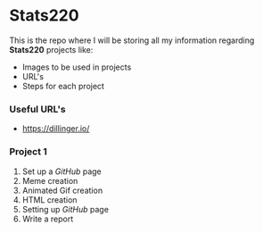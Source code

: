 # Stats220 

This is the repo where I will be storing all my information regarding **Stats220** projects like:
* Images to be used in projects
* URL's
* Steps for each project

### Useful URL's
* https://dillinger.io/

### Project 1
1. Set up a *GitHub* page
2. Meme creation
3. Animated Gif creation
4. HTML creation
5. Setting up *GitHub* page
6. Write a report
